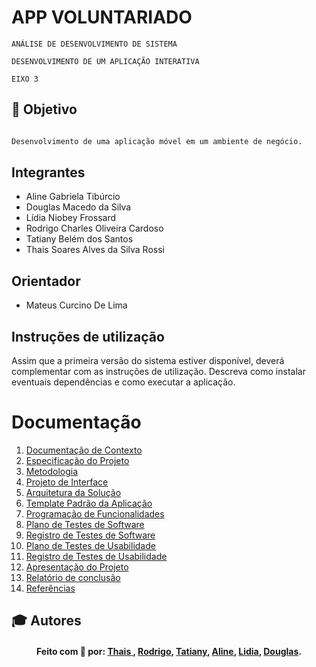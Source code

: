 # APP VOLUNTARIADO 

`ANÁLISE DE DESENVOLVIMENTO DE SISTEMA`

`DESENVOLVIMENTO DE UM APLICAÇÃO INTERATIVA`

`EIXO 3`

## 🎯 Objetivo

```bash

Desenvolvimento de uma aplicação móvel em um ambiente de negócio.

```

## Integrantes

* Aline Gabriela Tibúrcio
* Douglas Macedo da Silva
* Lídia Niobey Frossard
* Rodrigo Charles Oliveira Cardoso
* Tatiany Belém dos Santos
* Thais Soares Alves da Silva Rossi

## Orientador

* Mateus Curcino De Lima

## Instruções de utilização

Assim que a primeira versão do sistema estiver disponível, deverá complementar com as instruções de utilização. Descreva como instalar eventuais dependências e como executar a aplicação.

# Documentação

<ol>
<li><a href="docs/01-Documentação de Contexto.md"> Documentação de Contexto</a></li>
<li><a href="docs/02-Especificação do Projeto.md"> Especificação do Projeto</a></li>
<li><a href="docs/03-Metodologia.md"> Metodologia</a></li>
<li><a href="docs/04-Projeto de Interface.md"> Projeto de Interface</a></li>
<li><a href="docs/05-Arquitetura da Solução.md"> Arquitetura da Solução</a></li>
<li><a href="docs/06-Template Padrão da Aplicação.md"> Template Padrão da Aplicação</a></li>
<li><a href="docs/07-Programação de Funcionalidades.md"> Programação de Funcionalidades</a></li>
<li><a href="docs/08-Plano de Testes de Software.md"> Plano de Testes de Software</a></li>
<li><a href="docs/09-Registro de Testes de Software.md"> Registro de Testes de Software</a></li>
<li><a href="docs/10-Plano de Testes de Usabilidade.md"> Plano de Testes de Usabilidade</a></li>
<li><a href="docs/11-Registro de Testes de Usabilidade.md"> Registro de Testes de Usabilidade</a></li>
<li><a href="docs/12-Apresentação do Projeto.md"> Apresentação do Projeto</a></li>
<li><a href="docs/13-Relatório de conclusão.md"> Relatório de conclusão</a></li>
<li><a href="docs/14-Referências.md"> Referências</a></li>
</ol>

## :mortar_board: Autores


<h4 align="center">
   Feito com 💖 por: <a href="https://www.linkedin.com/in/thais-soares-78846a91/" target="_blank"> Thais </a>, <a href="https://www.linkedin.com/in/rodrigo-charles03/">Rodrigo</a>, <a href="https://www.linkedin.com/in/tatiany-santos-848314150//">Tatiany</a>, <a href="https://www.linkedin.com/in/alinetiburcio/" target="_blank"> Aline</a>, <a href="https://www.linkedin.com/in/lidiafrossard/">Lidia</a>, <a href="https://www.linkedin.com/in/douglas-macedo-da-silva-27221b212/">Douglas</a>.
</h4>
